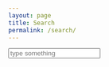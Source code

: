 ```yaml
---
layout: page
title: Search
permalink: /search/
---
```


<div id="search-demo-container">
	<input type="text" id="search-input" placeholder="type something">
	<ul id="results-container"></ul>
</div>



<script src="{{ site.baseurl }}/js/jekyll-search.js" type="text/javascript"></script>
<script type="text/javascript">
SimpleJekyllSearch({
	searchInput: document.getElementById('search-input'),
	resultsContainer: document.getElementById('results-container'),
	json: '{{ site.baseurl }}/search.json',
	searchResultTemplate: '<li><a href="{url}" title="{desc}">{title}</a></li>',
	noResultsText: 'No results found',
	limit: 10,
	fuzzy: false,
	exclude: ['Welcome']
})
</script>